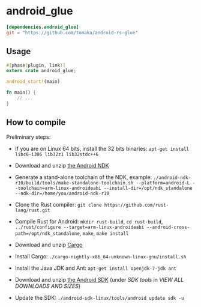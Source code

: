 # android_glue

```toml
[dependencies.android_glue]
git = "https://github.com/tomaka/android-rs-glue"
```

## Usage

```rust
#[phase(plugin, link)] 
extern crate android_glue;

android_start!(main)

fn main() {
    // ...
}
```

## How to compile

Preliminary steps:

 - If you are on Linux 64 bits, install the 32 bits binaries: `apt-get install libc6-i386 lib32z1 lib32stdc++6`

 - Download and unzip [the Android NDK](http://developer.android.com/tools/sdk/ndk/index.html)
 - Generate a stand-alone toolchain of the NDK, example: `./android-ndk-r10/build/tools/make-standalone-toolchain.sh --platform=android-L --toolchain=arm-linux-androideabi --install-dir=/opt/ndk_standalone --ndk-dir=/home/you/android-ndk-r10`

 - Clone the Rust compiler: `git clone https://github.com/rust-lang/rust.git`
 - Compile Rust for Android: `mkdir rust-build`, `cd rust-build`, `../rust/configure --target=arm-linux-androideabi --android-cross-path=/opt/ndk_standalone`, `make`, `make install`

 - Download and unzip [Cargo](https://github.com/rust-lang/cargo#installing-cargo-from-nightlies)
 - Install Cargo: `./cargo-nightly-x86_64-unknown-linux-gnu/install.sh`

 - Install the Java JDK and Ant: `apt-get install openjdk-7-jdk ant`

 - Download and unzip [the Android SDK](http://developer.android.com/sdk/index.html) (under *SDK tools* in *VIEW ALL DOWNLOADS AND SIZES*)
 - Update the SDK: `./android-sdk-linux/tools/android update sdk -u`

